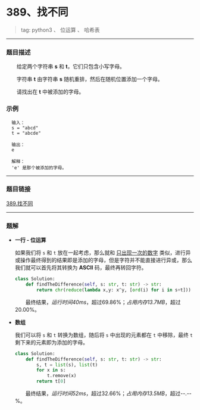 # 389、找不同
> tag: python3 、 位运算 、 哈希表

***
### 题目描述

&emsp;&emsp;给定两个字符串 **s** 和 **t**，它们只包含小写字母。

&emsp;&emsp;字符串 **t** 由字符串 **s** 随机重排，然后在随机位置添加一个字母。

&emsp;&emsp;请找出在 **t** 中被添加的字母。

### 示例

```
  输入：
  s = "abcd"
  t = "abcde"

  输出：
  e

  解释：
  'e' 是那个被添加的字母。
```

***
### 题目链接
[389.找不同](https://leetcode-cn.com/problems/find-the-difference/)

***
### 题解

* **一行 - 位运算**

  如果我们将 `s` 和 `t` 放在一起考虑，那么就和 [只出现一次的数字](../136-Single_Number-只出现一次的数字) 类似，进行异或操作最终得到的结果即是添加的字母，但是字符并不能直接进行异或，那么我们就可以首先将其转换为 **ASCII** 码，最终再转回字符。

  ```python
  class Solution:
      def findTheDifference(self, s: str, t: str) -> str:
          return chr(reduce(lambda x,y: x^y, [ord(i) for i in s+t]))
  ```

  &emsp;&emsp;最终结果，*运行时间40ms*，超过69.86%；*占用内存13.7MB*，超过20.00%。

* **数组**

  我们可以将 `s` 和 `t` 转换为数组，随后将 `s` 中出现的元素都在 `t` 中移除，最终 `t` 剩下来的元素即为添加的字母。

  ```python
  class Solution:
      def findTheDifference(self, s: str, t: str) -> str:
          s, t = list(s), list(t)
          for x in s:
              t.remove(x)
          return t[0]
  ```

  &emsp;&emsp;最终结果，*运行时间52ms*，超过32.66%；*占用内存13.5MB*，超过--.--%。

